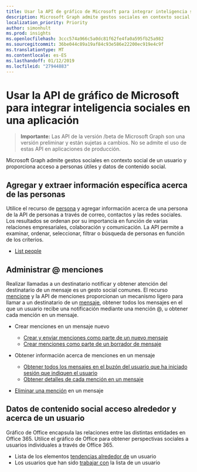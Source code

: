 ```yaml
---
title: Usar la API de gráfico de Microsoft para integrar inteligencia sociales en una aplicación
description: Microsoft Graph admite gestos sociales en contexto social de un usuario y proporciona acceso a personas útiles y datos de contenido social.
localization_priority: Priority
author: simonhult
ms.prod: insights
ms.openlocfilehash: 3ccc574a966c5a0dc81f62fe4fa0a595fb25a982
ms.sourcegitcommit: 36be044c89a19af84c93e586e22200ec919e4c9f
ms.translationtype: MT
ms.contentlocale: es-ES
ms.lasthandoff: 01/12/2019
ms.locfileid: "27944883"
---
```

# <a name="use-the-microsoft-graph-api-to-integrate-social-intelligence-in-an-app"></a>Usar la API de gráfico de Microsoft para integrar inteligencia sociales en una aplicación

> **Importante:** Las API de la versión /beta de Microsoft Graph son una versión preliminar y están sujetas a cambios. No se admite el uso de estas API en aplicaciones de producción.

Microsoft Graph admite gestos sociales en contexto social de un usuario y proporciona acceso a personas útiles y datos de contenido social.

## <a name="aggregate-and-extract-specific-information-about-people"></a>Agregar y extraer información específica acerca de las personas

Utilice el recurso de [persona](../resources/person.md) y agregar información acerca de una persona de la API de personas a través de correo, contactos y las redes sociales. Los resultados se ordenan por su importancia en función de varias relaciones empresariales, colaboración y comunicación. La API permite a examinar, ordenar, seleccionar, filtrar o búsqueda de personas en función de los criterios.

- [List people](../api/user-list-people.md)

## <a name="manage--mentions"></a>Administrar @ menciones

Realizar llamadas a un destinatario notificar y obtener atención del destinatario de un mensaje es un gesto social comunes.
El recurso [mencione](../resources/mention.md) y la API de menciones proporcionan un mecanismo ligero para llamar a un destinatario de un [mensaje](../resources/message.md), obtener todos los mensajes en el que un usuario recibe una notificación mediante una mención @, u obtener cada mención en un mensaje.

<!--
Include the next sentence when supporting events.

**Mention** is also supported by [Event](../resources/event.md).

-->

- Crear menciones en un mensaje nuevo

  - [Crear y enviar menciones como parte de un nuevo mensaje](../api/user-sendmail.md#request-2)
  - [Crear menciones como parte de un borrador de mensaje](../api/user-post-messages.md#request-2)

- Obtener información acerca de menciones en un mensaje

  - [Obtener todos los mensajes en el buzón del usuario que ha iniciado sesión que indiquen el usuario](../api/user-list-messages.md#request-2)
  - [Obtener detalles de cada mención en un mensaje](../api/message-get.md#request-2)

- [Eliminar una mención](../api/message-delete.md#request-2) en un mensaje

## <a name="access-social-data-around-and-about-a-user"></a>Datos de contenido social acceso alrededor y acerca de un usuario

Gráfico de Office encapsula las relaciones entre las distintas entidades en Office 365. Utilice el gráfico de Office para obtener perspectivas sociales a usuarios individuales a través de Office 365.

- Lista de los elementos [tendencias alrededor de](../api/insights-list-trending.md) un usuario
- Los usuarios que han sido [trabajar con](../api/user-list-people.md) la lista de un usuario
